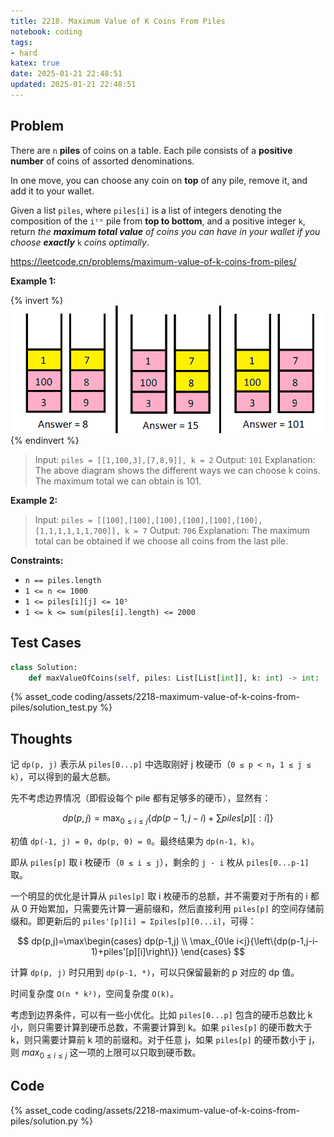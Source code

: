 ```yaml
---
title: 2218. Maximum Value of K Coins From Piles
notebook: coding
tags:
- hard
katex: true
date: 2025-01-21 22:48:51
updated: 2025-01-21 22:48:51
---
```

## Problem

There are `n` **piles** of coins on a table. Each pile consists of a **positive number** of coins of assorted denominations.

In one move, you can choose any coin on **top** of any pile, remove it, and add it to your wallet.

Given a list `piles`, where `piles[i]` is a list of integers denoting the composition of the `iᵗʰ` pile from **top to bottom**, and a positive integer `k`, return _the **maximum total value** of coins you can have in your wallet if you choose **exactly**_ `k` _coins optimally_.

<https://leetcode.cn/problems/maximum-value-of-k-coins-from-piles/>

**Example 1:**

{% invert %}
![case1](assets/2218-maximum-value-of-k-coins-from-piles/case1.png)
{% endinvert %}

> Input: `piles = [[1,100,3],[7,8,9]], k = 2`
> Output: `101`
> Explanation:
> The above diagram shows the different ways we can choose k coins.
> The maximum total we can obtain is 101.

**Example 2:**

> Input: `piles = [[100],[100],[100],[100],[100],[100],[1,1,1,1,1,1,700]], k = 7`
> Output: `706`
> Explanation:
> The maximum total can be obtained if we choose all coins from the last pile.

**Constraints:**

- `n == piles.length`
- `1 <= n <= 1000`
- `1 <= piles[i][j] <= 10⁵`
- `1 <= k <= sum(piles[i].length) <= 2000`

## Test Cases

``` python
class Solution:
    def maxValueOfCoins(self, piles: List[List[int]], k: int) -> int:
```

{% asset_code coding/assets/2218-maximum-value-of-k-coins-from-piles/solution_test.py %}

## Thoughts

记 `dp(p, j)` 表示从 `piles[0...p]` 中选取刚好 j 枚硬币（`0 ≤ p < n`，`1 ≤ j ≤ k`），可以得到的最大总额。

先不考虑边界情况（即假设每个 pile 都有足够多的硬币），显然有：

$$
dp(p,j)=\max_{0\le i\le j}{\left\{dp(p-1,j-i)+\sum{piles[p][:i]}\right\}}
$$

初值 `dp(-1, j) = 0`，`dp(p, 0) = 0`。最终结果为 `dp(n-1, k)`。

即从 `piles[p]` 取 i 枚硬币（`0 ≤ i ≤ j`），剩余的 `j - i` 枚从 `piles[0...p-1]` 取。

一个明显的优化是计算从 `piles[p]` 取 i 枚硬币的总额，并不需要对于所有的 i 都从 0 开始累加，只需要先计算一遍前缀和，然后直接利用 `piles[p]` 的空间存储前缀和。即更新后的 `piles'[p][i] = Σpiles[p][0...i]`，可得：

$$
dp(p,j)=\max\begin{cases}
  dp(p-1,j) \\
  \max_{0\le i<j}{\left\{dp(p-1,j-i-1)+piles'[p][i]\right\}}
\end{cases}
$$

计算 `dp(p, j)` 时只用到 `dp(p-1, *)`，可以只保留最新的 p 对应的 dp 值。

时间复杂度 `O(n * k²)`，空间复杂度 `O(k)`。

考虑到边界条件，可以有一些小优化。比如 `piles[0...p]` 包含的硬币总数比 k 小，则只需要计算到硬币总数，不需要计算到 k。如果 `piles[p]` 的硬币数大于 k，则只需要计算前 k 项的前缀和。对于任意 j，如果 `piles[p]` 的硬币数小于 j，则 $max_{0\le i\le j}$ 这一项的上限可以只取到硬币数。

## Code

{% asset_code coding/assets/2218-maximum-value-of-k-coins-from-piles/solution.py %}
